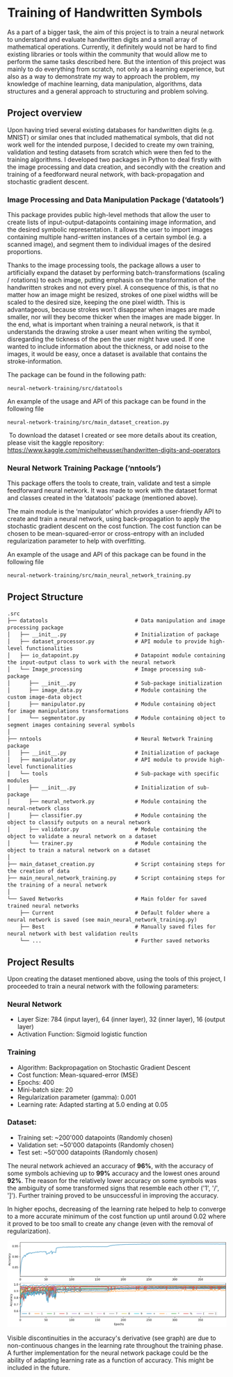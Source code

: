 # Training of Handwritten Symbols 
As a part of a bigger task, the aim of this project is to train a neural network to understand and evaluate handwritten digits and a small array of mathematical operations. Currently, it definitely would not be hard to find existing libraries or tools within the community that would allow me to perform the same tasks described here. But the intention of this project was mainly to do everything from scratch, not only as a learning experience, but also as a way to demonstrate my way to approach the problem, my knowledge of machine learning, data manipulation, algorithms, data structures and a general approach to structuring and problem solving.

## Project overview
Upon having tried several existing databases for handwritten digits (e.g. MNIST) or similar ones that included mathematical symbols, that did not work well for the intended purpose, I decided to create my own training, validation and testing datasets from scratch which were then fed to the training algorithms. I developed two packages in Python to deal firstly with the image processing and data creation, and secondly with the creation and training of a feedforward neural network, with back-propagation and stochastic gradient descent.

### Image Processing and Data Manipulation Package (‘datatools’)
This package provides public high-level methods that allow the user to create lists of input-output-datapoints containing image information, and the desired symbolic representation. It allows the user to import images containing multiple hand-written instances of a certain symbol (e.g. a scanned image), and segment them to individual images of the desired proportions.

Thanks to the image processing tools, the package allows a user to artificially expand the dataset by performing batch-transformations (scaling / rotations) to each image, putting emphasis on the transformation of the handwritten strokes and not every pixel. A consequence of this, is that no matter how an image might be resized, strokes of one pixel widths will be scaled to the desired size, keeping the one pixel width. This is advantageous, because strokes won’t disappear when images are made smaller, nor will they become thicker when the images are made bigger. In the end, what is important when training a neural network, is that it understands the drawing stroke a user meant when writing the symbol, disregarding the tickness of the pen the user might have used. If one wanted to include information about the thickness, or add noise to the images, it would be easy, once a dataset is available that contains the stroke-information.

The package can be found in the following path:
```
neural-network-training/src/datatools
```
An example of the usage and API of this package can be found in the following file
```
neural-network-training/src/main_dataset_creation.py
```
 To download the dataset I created or see more details about its creation, please visit the kaggle repository:
https://www.kaggle.com/michelheusser/handwritten-digits-and-operators


### Neural Network Training Package (‘nntools’)
This package offers the tools to create, train, validate and test a simple feedforward neural network. It was made to work with the dataset format and classes created in the ‘datatools’ package (mentioned above). 

The main module is the ‘manipulator’ which provides a user-friendly API to create and train a neural network, using back-propagation to apply the stochastic gradient descent on the cost function. The cost function can be chosen to be mean-squared-error or cross-entropy with an included regularization parameter to help with overfitting.

An example of the usage and API of this package can be found in the following file
```
neural-network-training/src/main_neural_network_training.py
```

## Project Structure
```
.src
├── datatools                            # Data manipulation and image processing package
│   ├── __init__.py                      # Initialization of package
│   ├── dataset_processor.py             # API module to provide high-level functionalities
│   ├── io_datapoint.py                  # Datapoint module containing the input-output class to work with the neural network
│   └── Image_processing                 # Image processing sub-package
│      ├── __init__.py                   # Sub-package initialization
│      ├── image_data.py                 # Module containing the custom image-data object
│      ├── manipulator.py                # Module containing object for image manipulations transformations
│      └── segmentator.py                # Module containing object to segment images containing several symbols
│
├── nntools                              # Neural Network Training package
│   ├── __init__.py                      # Initialization of package
│   ├── manipulator.py                   # API module to provide high-level functionalities 
│   └── tools                            # Sub-package with specific modules
│      ├── __init__.py                   # Initialization of sub-package
│      ├── neural_network.py             # Module containing the neural-network class
│      ├── classifier.py                 # Module containing the object to classify outputs on a neural network
│      ├── validator.py                  # Module containing the object to validate a neural network on a dataset
│      └── trainer.py                    # Module containing the object to train a natural network on a dataset
│
├── main_dataset_creation.py             # Script containing steps for the creation of data
├── main_neural_network_training.py      # Script containing steps for the training of a neural network
│
└── Saved Networks                       # Main folder for saved trained neural networks
    ├── Current                          # Default folder where a neural network is saved (see main_neural_network_training.py)
    ├── Best                             # Manually saved files for neural network with best validation reults 
    └── ...                              # Further saved networks
```
## Project Results
Upon creating the dataset mentioned above, using the tools of this project, I proceeded to train a neural network with the following parameters:

### Neural Network
- Layer Size: 784 (input layer), 64 (inner layer), 32 (inner layer), 16 (output layer)
- Activation Function: Sigmoid logistic function

### Training
- Algorithm: Backpropagation on Stochastic Gradient Descent
- Cost function: Mean-squared-error (MSE)
- Epochs: 400
- Mini-batch size: 20
- Regularization parameter (gamma): 0.001
- Learning rate: Adapted starting at 5.0 ending at 0.05

### Dataset:
- Training set: ~200'000 datapoints (Randomly chosen)
- Validation set: ~50'000 datapoints (Randomly chosen)
- Test set: ~50'000 datapoints (Randomly chosen)

The neural network achieved an accuracy of **96%**, with the accuracy of some symbols achieving up to **99%** accuracy and the lowest ones around **92%**. The reason for the relatively lower accuracy on some symbols was the ambiguity of some transformed signs that resemble each other ('1', '/', ']'). Further training proved to be unsuccessful in improving the accuracy. 

In higher epochs, decreasing of the learning rate helped to help to converge to a more accurate minimum of the cost function up until around 0.02 where it proved to be too small to create any change (even with the removal of regularization).

![alt text](https://github.com/michheusser/neural-network-training/blob/master/src/Saved%20Networks/Current/accuracy_graph.png?raw=true)

Visible discontinuities in the accuracy's derivative (see graph) are due to non-continuous changes in the learning rate throughout the training phase. A further implementation for the neural network package could be the ability of adapting learning rate as a function of accuracy. This might be included in the future.







